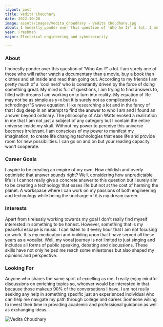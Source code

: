 ```yaml
---
layout: post
title: Vedita Choudhary  
date: 2022-10-20
image: assets/images/Vedita_Choudhary - Vedita Choudhary.jpg
about: I honestly ponder over this question of 'Who Am I?' a lot. I am surely one of those who will rather watch a documentary than a movie, buy a book than clothes and sit inside and read than going out. According to my friends I am pretty much of a 'cool nerd' who is constantly driven by the force of doing something great. My mind is full of questions, I am trying to find answers to, filled with dreams I am working on to turn into reality. My equation of life may not be as simple as y=x but it is surely not as complicated as schrodinger"S wave equation. I like researching a lot and in the fancy of that I dug deep in an attempt to find the answer to who I am and I found an answer beyond ordinary. The philosophy of Alan Watts evoked a realization in me that I am not just a subject of any category but I contain the entire universe inside my skull. Without my power to perceive this universe becomes irrelevant. I am conscious of my power to manifest my imagination, to create life changing technologies that ease life and provide room for new possibilities. I can go on and on but your reading capacity won't cooperate. 
year: Freshman
major: Electrical engineering and cybersecurity 

---
```


### About

I honestly ponder over this question of 'Who Am I?' a lot. I am surely one of those who will rather watch a documentary than a movie, buy a book than clothes and sit inside and read than going out. According to my friends I am pretty much of a 'cool nerd' who is constantly driven by the force of doing something great. My mind is full of questions, I am trying to find answers to, filled with dreams I am working on to turn into reality. My equation of life may not be as simple as y=x but it is surely not as complicated as schrodinger"S wave equation. I like researching a lot and in the fancy of that I dug deep in an attempt to find the answer to who I am and I found an answer beyond ordinary. The philosophy of Alan Watts evoked a realization in me that I am not just a subject of any category but I contain the entire universe inside my skull. Without my power to perceive this universe becomes irrelevant. I am conscious of my power to manifest my imagination, to create life changing technologies that ease life and provide room for new possibilities. I can go on and on but your reading capacity won't cooperate. 

### Career Goals

I aspire to be creating an empire of my own. How childish and overly optimistic that answer sounds right? Well, considering how unpredictable life is I cannot really give a concrete answer to this question but I surely aim to be creating a technology that eases life but not at the cost of harming the planet. A workspace where I can work on my passions of both engineering and technology while being the uncharge of it is my dream career.

### Interests

Apart from tirelessly working towards my goal I don't really find myself interested in something to be honest. However, something that is my peaceful escape is music. I can listen to it every hour that I am not focusing on work. It is my medication and building upon that I have served all these years as a vocalist. Well, my vocal journey is not limited to just singing and includes all forms of public speaking, debating and discussions. These skills have not only helped me reach some milestones but also shaped my opinions and perspective.

### Looking For

Anyone who shares the same spirit of excelling as me. I really enjoy mindful discussions on enriching topics so, whoever would be interested in that because those makeup 90% of the conversations I have. I am not really seeking any help in something specific just an experienced individual who can help me navigate my path through college and career. Someone willing to invest their time in providing academic and professional guidance as well as exchanging ideas.

<div class="text-center my-5">
    <img src="https://sase-drexel.github.io/mentorship-2021/assets/images/Vedita_Choudhary.jpg" alt="Vedita Choudhary " class="rounded post-img" />
</div>
